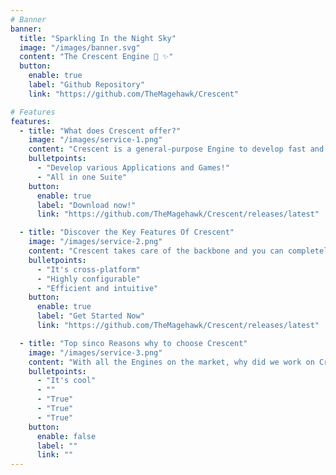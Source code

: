 ```yaml
---
# Banner
banner:
  title: "Sparkling In the Night Sky"
  image: "/images/banner.svg"
  content: "The Crescent Engine 🌙 ✨"
  button:
    enable: true
    label: "Github Repository"
    link: "https://github.com/TheMagehawk/Crescent"

# Features
features:
  - title: "What does Crescent offer?"
    image: "/images/service-1.png"
    content: "Crescent is a general-purpose Engine to develop fast and efficient Applications in a cross-platform fashion. Especially Games and computationally intensive workloads profit from its performance gains!"
    bulletpoints:
      - "Develop various Applications and Games!"
      - "All in one Suite"
    button:
      enable: true
      label: "Download now!"
      link: "https://github.com/TheMagehawk/Crescent/releases/latest"

  - title: "Discover the Key Features Of Crescent"
    image: "/images/service-2.png"
    content: "Crescent takes care of the backbone and you can completely focus on letting your creativity go wild! Here are some of Crescent's key features:"
    bulletpoints:
      - "It's cross-platform"
      - "Highly configurable"
      - "Efficient and intuitive"
    button:
      enable: true
      label: "Get Started Now"
      link: "https://github.com/TheMagehawk/Crescent/releases/latest"

  - title: "Top sinco Reasons why to choose Crescent"
    image: "/images/service-3.png"
    content: "With all the Engines on the market, why did we work on Crescent? Main Reason: I wanted to work on a larger project with high complexicity and high reward. Here are five reasons why it's such an amazing idea:"
    bulletpoints:
      - "It's cool"
      - ""
      - "True"
      - "True"
      - "True"
    button:
      enable: false
      label: ""
      link: ""
---
```

